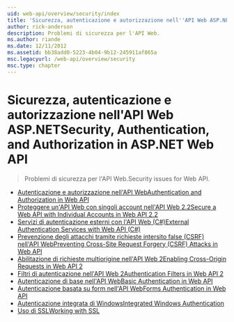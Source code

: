 ```yaml
---
uid: web-api/overview/security/index
title: 'Sicurezza, autenticazione e autorizzazione nell''API Web ASP.NET | Microsoft Docs'
author: rick-anderson
description: Problemi di sicurezza per l'API Web.
ms.author: riande
ms.date: 12/11/2012
ms.assetid: bb38add0-5223-4b04-9b12-245911af865a
msc.legacyurl: /web-api/overview/security
msc.type: chapter
---
```

<a name="security-authentication-and-authorization-in-aspnet-web-api"></a><span data-ttu-id="53c61-103">Sicurezza, autenticazione e autorizzazione nell'API Web ASP.NET</span><span class="sxs-lookup"><span data-stu-id="53c61-103">Security, Authentication, and Authorization in ASP.NET Web API</span></span>
====================
> <span data-ttu-id="53c61-104">Problemi di sicurezza per l'API Web.</span><span class="sxs-lookup"><span data-stu-id="53c61-104">Security issues for Web API.</span></span>


- [<span data-ttu-id="53c61-105">Autenticazione e autorizzazione nell'API Web</span><span class="sxs-lookup"><span data-stu-id="53c61-105">Authentication and Authorization in Web API</span></span>](authentication-and-authorization-in-aspnet-web-api.md)
- [<span data-ttu-id="53c61-106">Proteggere un'API Web con singoli account nell'API Web 2.2</span><span class="sxs-lookup"><span data-stu-id="53c61-106">Secure a Web API with Individual Accounts in Web API 2.2</span></span>](individual-accounts-in-web-api.md)
- [<span data-ttu-id="53c61-107">Servizi di autenticazione esterni con l'API Web (C#)</span><span class="sxs-lookup"><span data-stu-id="53c61-107">External Authentication Services with Web API (C#)</span></span>](external-authentication-services.md)
- [<span data-ttu-id="53c61-108">Prevenzione degli attacchi tramite richieste intersito false (CSRF) nell'API Web</span><span class="sxs-lookup"><span data-stu-id="53c61-108">Preventing Cross-Site Request Forgery (CSRF) Attacks in Web API</span></span>](preventing-cross-site-request-forgery-csrf-attacks.md)
- [<span data-ttu-id="53c61-109">Abilitazione di richieste multiorigine nell'API Web 2</span><span class="sxs-lookup"><span data-stu-id="53c61-109">Enabling Cross-Origin Requests in Web API 2</span></span>](enabling-cross-origin-requests-in-web-api.md)
- [<span data-ttu-id="53c61-110">Filtri di autenticazione nell'API Web 2</span><span class="sxs-lookup"><span data-stu-id="53c61-110">Authentication Filters in Web API 2</span></span>](authentication-filters.md)
- [<span data-ttu-id="53c61-111">Autenticazione di base nell'API Web</span><span class="sxs-lookup"><span data-stu-id="53c61-111">Basic Authentication in Web API</span></span>](basic-authentication.md)
- [<span data-ttu-id="53c61-112">Autenticazione basata su form nell'API Web</span><span class="sxs-lookup"><span data-stu-id="53c61-112">Forms Authentication in Web API</span></span>](forms-authentication.md)
- [<span data-ttu-id="53c61-113">Autenticazione integrata di Windows</span><span class="sxs-lookup"><span data-stu-id="53c61-113">Integrated Windows Authentication</span></span>](integrated-windows-authentication.md)
- [<span data-ttu-id="53c61-114">Uso di SSL</span><span class="sxs-lookup"><span data-stu-id="53c61-114">Working with SSL</span></span>](working-with-ssl-in-web-api.md)
